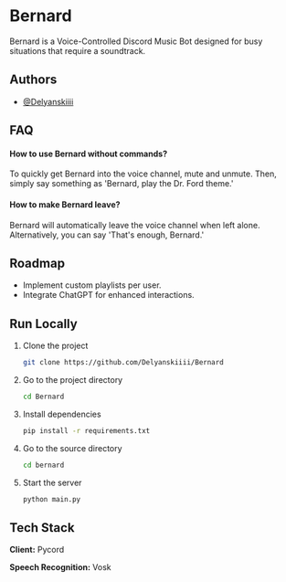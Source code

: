 # Bernard

Bernard is a Voice-Controlled Discord Music Bot designed for busy situations that require a soundtrack.

## Authors

- [@Delyanskiiii](https://www.github.com/Delyanskiiii)

## FAQ

#### How to use Bernard without commands?

To quickly get Bernard into the voice channel, mute and unmute. Then, simply say something as 'Bernard, play the Dr. Ford theme.'

#### How to make Bernard leave?

Bernard will automatically leave the voice channel when left alone. Alternatively, you can say 'That's enough, Bernard.'

## Roadmap

- Implement custom playlists per user.
- Integrate ChatGPT for enhanced interactions.

## Run Locally

1. Clone the project

    ```bash
    git clone https://github.com/Delyanskiiii/Bernard
    ```

2. Go to the project directory

    ```bash
    cd Bernard
    ```

3. Install dependencies

    ```bash
    pip install -r requirements.txt
    ```

4. Go to the source directory

    ```bash
    cd bernard
    ```

5. Start the server

    ```bash
    python main.py
    ```

## Tech Stack

**Client:** Pycord

**Speech Recognition:** Vosk
